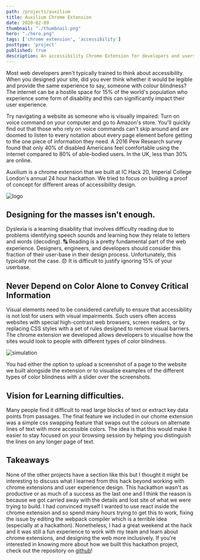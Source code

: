 ```yaml
---
path: /projects/auxilium
title: Auxilium Chrome Extension
date: 2020-02-09
thumbnail: "./thumbnail.png"
hero: "./hero.png"
tags: ['chrome extension', 'accessibility']
posttype: 'project'
published: true
description: An accessibility Chrome Extension for developers and users that allows you to visualize how your site looks with different types of color blindness, and that performs optimizations to improve readability
---
```


Most web developers aren't typically trained to think about accessibility. When you designed your site, did you ever think whether it would be legible and provide the same experience to say, someone with colour blindness? The internet can be a hostile space for 15% of the world's population who experience some form of disability and this can significantly impact their user experience.

Try navigating a website as someone who is visually impaired: Turn on voice command on your computer and go to Amazon's store. You'll quickly find out that those who rely on voice commands can't skip around and are doomed to listen to every notation about every page element before getting to the one piece of information they need. A 2016 Pew Research survey found that only 40% of disabled Americans feel comfortable using the internet compared to 80% of able-bodied users. In the UK, less than 30% are online.

Auxilium is a chrome extension that we built at IC Hack 20, Imperial College London's annual 24 hour hackathon. We tried to focus on building a proof of concept for different areas of accessibility design. 

![logo](/logo.png)

## Designing for the masses isn't enough.

Dyslexia is a learning disability that involves difficulty reading due to problems identifying speech sounds and learning how they relate to letters and words (decoding). 🔠 Reading is a pretty fundamental part of the web experience. Designers, engineers, and developers should consider this fraction of their user-base in their design process. Unfortunately, this typically not the case. 😞 It is difficult to justify ignoring 15% of your userbase.

## Never Depend on Color Alone to Convey Critical Information

Visual elements need to be considered carefully to ensure that accessibility is not lost for users with visual impairments. Such users often access websites with special high-contrast web browsers, screen readers, or by replacing CSS styles with a set of rules designed to remove visual barriers. The chrome extension we developed allows developers to visualise how the sites would look to people with different types of color blindness.

![simulation](/simulation.png)

You had either the option to upload a screenshot of a page to the website we built alongside the extension or to visualise examples of the different types of color blindness with a slider over the screenshots.

## Vision for Learning difficulties.

Many people find it difficult to read large blocks of text or extract key data points from passages. The final feature we included in our chome extension was a simple css swapping feature that swaps out the colours on alternate lines of text with more accessible colors. The idea is that this would make it easier to stay focused on your browsing session by helping you distinguish the lines on any longer page of text.

## Takeaways

None of the other projects have a section like this but I thought it might be interesting to discuss what I learned from this hack beyond working with chrome extensions and user experience design. This hackathon wasn't as productive or as much of a success as the last one and I think the reason is because we got carried away with the details and lost site of what we were trying to build. I had convinced myself I wanted to use react inside the chrome extension and so spend many hours trying to get this to work, fixing the issue by editing the webpack compiler which is a terrible idea (especially at a hackathon). Nonetheless, I had a great weekend at the hack and it was still a fun experience to work with my team and learn about chrome extensions, and designing the web more inclusively. If you're interested in knowing more about how we built this hackathon project, check out the repository on [github](https://github.com/SamuelTrew/Auxilium)!